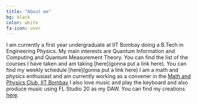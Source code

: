 ```yaml
---
title: "About me"
bg: black
color: white
fa-icon: user
---
```


I am currently a first year undergraduate at IIT Bombay doing a B.Tech in Engineering Physics.
My main interests are Quantum Information and Computing and Quantum Measurement Theory.
You can find the list of the courses I have taken and am taking [here](gonna put a  link here). You can find my weekly schedule [here](gonna put a link here)
I am a math and physics enthusiast and am currently working as a convener in the [Math and Physics Club, IIT Bombay](http://mnp-club.github.io/)
I also love music and play the keyboard and also produce music using FL Studio 20 as my DAW. You can find my creations [here](https://soundcloud.com/dfr-music).
